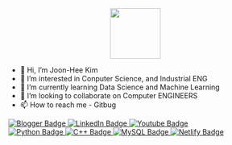 
<!--
### Hi there 👋

**joon-hee-kim/joon-hee-kim** is a ✨ _special_ ✨ repository because its `README.md` (this file) appears on your GitHub profile.

Here are some ideas to get you started:

- 🔭 I’m currently working on ...
- 🌱 I’m currently learning ...
- 👯 I’m looking to collaborate on ...
- 🤔 I’m looking for help with ...
- 💬 Ask me about ...
- 📫 How to reach me: ...
- 😄 Pronouns: ...
- ⚡ Fun fact: ...
-->


<div id="header" align="center">
  <img src="https://media.giphy.com/media/M9gbBd9nbDrOTu1Mqx/giphy.gif" width="100"/>
</div>

- 👋 Hi, I’m Joon-Hee Kim
- 👀 I’m interested in Conputer Science, and Industrial ENG
- 🌱 I’m currently learning Data Science and Machine Learning
- 💞️ I’m looking to collaborate on Computer ENGINEERS
- 📫 How to reach me - Gitbug

<div id="badges">
  <a href="https://sites.google.com/view/jungrak-son-phd-pe">
    <img src="https://img.shields.io/badge/Blogger-FF5722?style=for-the-badge&logo=blogger&logoColor=white" alt="Blogger Badge"/>
  </a>
  <a href="https://www.linkedin.com/in/jungrak-son/">
    <img src="https://img.shields.io/badge/LinkedIn-blue?style=for-the-badge&logo=linkedin&logoColor=white" alt="LinkedIn Badge"/>
  </a>
  <a href="https://www.youtube.com/watch?v=iznZRk-yyEI&list=PLX56XDqQihbr64aVNO7vuXC-PSx6SSQ32">
    <img src="https://img.shields.io/badge/YouTube-red?style=for-the-badge&logo=youtube&logoColor=white" alt="Youtube Badge"/>
  </a>
</div>

<div id="codes">
  <a href="https://">
    <img src="https://img.shields.io/badge/Python-14354C?style=for-the-badge&logo=python&logoColor=white" alt="Python Badge"/>
  </a>
  <a href="https://">
    <img src="https://img.shields.io/badge/C%2B%2B-00599C?style=for-the-badge&logo=c%2B%2B&logoColor=white" alt="C++ Badge"/>
  </a>
  <a href="https://">
    <img src="https://img.shields.io/badge/MySQL-00000F?style=for-the-badge&logo=mysql&logoColor=white" alt="MySQL Badge"/>
  </a>
  <a href="https://">
    <img src="https://img.shields.io/badge/Netlify-00C7B7?style=for-the-badge&logo=netlify&logoColor=white" alt="Netlify Badge"/>
  </a>
</div>



<!---
GloTomoc/GloTomoc is a ✨ special ✨ repository because its `README.md` (this file) appears on your GitHub profile.
You can click the Preview link to take a look at your changes.
--->

